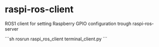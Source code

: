 # raspi-ros-client
ROS1 client for setting Raspberry GPIO configuration trough raspi-ros-server


´´´sh
rosrun raspi_ros_client terminal_client.py
´´´
